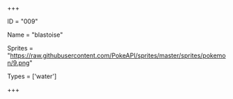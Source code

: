 




+++

ID = "009"

Name = "blastoise"

Sprites = "https://raw.githubusercontent.com/PokeAPI/sprites/master/sprites/pokemon/9.png"

Types = ['water']

+++

